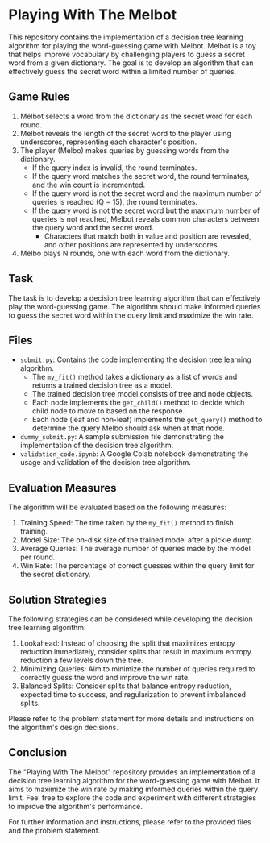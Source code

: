 # Playing With The Melbot

This repository contains the implementation of a decision tree learning algorithm for playing the word-guessing game with Melbot. Melbot is a toy that helps improve vocabulary by challenging players to guess a secret word from a given dictionary. The goal is to develop an algorithm that can effectively guess the secret word within a limited number of queries.

## Game Rules

1. Melbot selects a word from the dictionary as the secret word for each round.
2. Melbot reveals the length of the secret word to the player using underscores, representing each character's position.
3. The player (Melbo) makes queries by guessing words from the dictionary.
   - If the query index is invalid, the round terminates.
   - If the query word matches the secret word, the round terminates, and the win count is incremented.
   - If the query word is not the secret word and the maximum number of queries is reached (Q = 15), the round terminates.
   - If the query word is not the secret word but the maximum number of queries is not reached, Melbot reveals common characters between the query word and the secret word.
     - Characters that match both in value and position are revealed, and other positions are represented by underscores.
4. Melbo plays N rounds, one with each word from the dictionary.

## Task

The task is to develop a decision tree learning algorithm that can effectively play the word-guessing game. The algorithm should make informed queries to guess the secret word within the query limit and maximize the win rate.

## Files

- `submit.py`: Contains the code implementing the decision tree learning algorithm.
  - The `my_fit()` method takes a dictionary as a list of words and returns a trained decision tree as a model.
  - The trained decision tree model consists of tree and node objects.
  - Each node implements the `get_child()` method to decide which child node to move to based on the response.
  - Each node (leaf and non-leaf) implements the `get_query()` method to determine the query Melbo should ask when at that node.
- `dummy_submit.py`: A sample submission file demonstrating the implementation of the decision tree algorithm.
- `validation_code.ipynb`: A Google Colab notebook demonstrating the usage and validation of the decision tree algorithm.

## Evaluation Measures

The algorithm will be evaluated based on the following measures:

1. Training Speed: The time taken by the `my_fit()` method to finish training.
2. Model Size: The on-disk size of the trained model after a pickle dump.
3. Average Queries: The average number of queries made by the model per round.
4. Win Rate: The percentage of correct guesses within the query limit for the secret dictionary.

## Solution Strategies

The following strategies can be considered while developing the decision tree learning algorithm:

1. Lookahead: Instead of choosing the split that maximizes entropy reduction immediately, consider splits that result in maximum entropy reduction a few levels down the tree.
2. Minimizing Queries: Aim to minimize the number of queries required to correctly guess the word and improve the win rate.
3. Balanced Splits: Consider splits that balance entropy reduction, expected time to success, and regularization to prevent imbalanced splits.

Please refer to the problem statement for more details and instructions on the algorithm's design decisions.

## Conclusion

The "Playing With The Melbot" repository provides an implementation of a decision tree learning algorithm for the word-guessing game with Melbot. It aims to maximize the win rate by making informed queries within the query limit. Feel free to explore the code and experiment with different strategies to improve the algorithm's performance.

For further information and instructions, please refer to the provided files and the problem statement.
